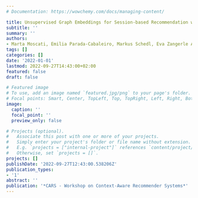 ```yaml
---
# Documentation: https://wowchemy.com/docs/managing-content/

title: Unsupervised Graph Embeddings for Session-based Recommendation with Item Features
subtitle: ''
summary: ''
authors:
- Marta Moscati, Emilia Parada-Cabaleiro, Markus Schedl, Eva Zangerle Andreas Peintner
tags: []
categories: []
date: '2022-01-01'
lastmod: 2022-09-27T14:43:00+02:00
featured: false
draft: false

# Featured image
# To use, add an image named `featured.jpg/png` to your page's folder.
# Focal points: Smart, Center, TopLeft, Top, TopRight, Left, Right, BottomLeft, Bottom, BottomRight.
image:
  caption: ''
  focal_point: ''
  preview_only: false

# Projects (optional).
#   Associate this post with one or more of your projects.
#   Simply enter your project's folder or file name without extension.
#   E.g. `projects = ["internal-project"]` references `content/project/deep-learning/index.md`.
#   Otherwise, set `projects = []`.
projects: []
publishDate: '2022-09-27T12:43:00.538206Z'
publication_types:
- '1'
abstract: ''
publication: '*CARS - Workshop on Context-Aware Recommender Systems*'
---
```

